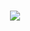 <h1 align="center">
  <a href="https://git.io/typing-svg">
    <img src="https://readme-typing-svg.herokuapp.com/?lines=Hi+There!+👋;+Myself+Kamel+Fridhi!;&center=true&size=30">
  </a>
</h1>

<!--
**kamelfridhi/kamelfridhi** is a ✨ _special_ ✨ repository because its `README.md` (this file) appears on your GitHub profile.

Languages

Learning

Software & Programs

Command Shells

Social



